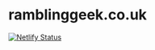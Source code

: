 # ramblinggeek.co.uk

[![Netlify Status](https://api.netlify.com/api/v1/badges/701c0fb8-857a-414a-b8aa-c9e8c3b1606b/deploy-status)](https://app.netlify.com/sites/rguk2/deploys)
